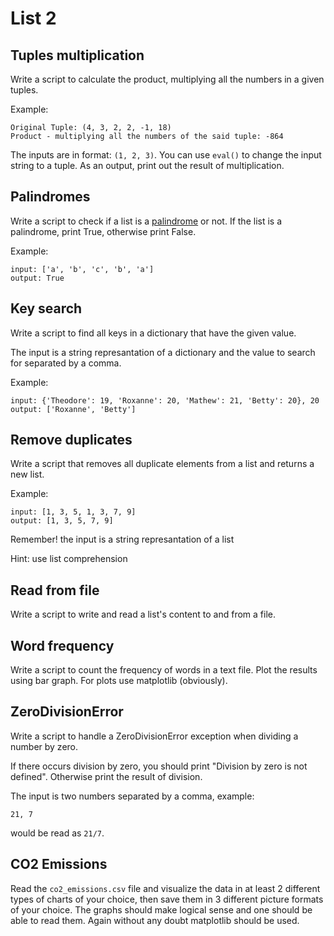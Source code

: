 # List 2

## Tuples multiplication
Write a script to calculate the product, multiplying all the numbers in a given tuples.

Example:
```
Original Tuple: (4, 3, 2, 2, -1, 18)
Product - multiplying all the numbers of the said tuple: -864
```
The inputs are in format: `(1, 2, 3)`. You can use `eval()` to change the input string to a tuple. As an output, print out the result of multiplication.

## Palindromes
Write a script to check if a list is a [palindrome](https://en.wikipedia.org/wiki/Palindrome) or not. If the list is a palindrome, print True, otherwise print False.

Example:
```
input: ['a', 'b', 'c', 'b', 'a']
output: True
```

## Key search
Write a script to find all keys in a dictionary that have the given value.

The input is a string represantation of a dictionary and the value to search for separated by a comma.

Example:
```
input: {'Theodore': 19, 'Roxanne': 20, 'Mathew': 21, 'Betty': 20}, 20
output: ['Roxanne', 'Betty']
```

## Remove duplicates
Write a script that removes all duplicate elements from a list and returns a new list.

Example:
```
input: [1, 3, 5, 1, 3, 7, 9]
output: [1, 3, 5, 7, 9]
```
Remember! the input is a string represantation of a list

Hint: use list comprehension

## Read from file
Write a script to write and read a list's content to and from a file.

## Word frequency
Write a script to count the frequency of words in a text file. Plot the results using bar graph. For plots use matplotlib (obviously).

## ZeroDivisionError
Write a script to handle a ZeroDivisionError exception when dividing a number by zero.

If there occurs division by zero, you should print "Division by zero is not defined". Otherwise print the result of division.

The input is two numbers separated by a comma, example:
```
21, 7
```
would be read as `21/7`.

## CO2 Emissions
Read the `co2_emissions.csv` file and visualize the data in at least 2 different types of charts of your choice, then save them in 3 different picture formats of your choice. The graphs should make logical sense and one should be able to read them. Again without any doubt matplotlib should be used.
